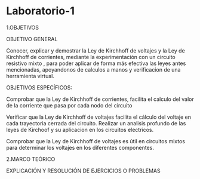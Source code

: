 # Laboratorio-1


1.OBJETIVOS

OBJETIVO GENERAL

Conocer, explicar y demostrar la Ley de Kirchhoff de voltajes y la Ley de Kirchhoff de corrientes, mediante la experimentación con un circuito resistivo mixto , para poder aplicar de forma más efectiva las leyes antes mencionadas, apoyandonos de calculos a manos y verificacion de una herramienta virtual.

OBJETIVOS ESPECÍFICOS:


Comprobar que la Ley de Kirchhoff de corrientes, facilita el calculo del valor de la corriente que pasa por cada nodo del circuito 

Verificar que la Ley de Kirchhoff de voltajes facilita el cálculo del voltaje en cada trayectoria cerrada del circuito.
Realizar un analisis profundo de las leyes de Kirchoof y su aplicacion en los circuitos electricos.

Comprobar que la Ley de Kirchhoff de voltajes es útil en circuitos mixtos para determinar los voltajes en los diferentes componentes.


2.MARCO TEÓRICO






EXPLICACIÓN Y RESOLUCIÓN DE EJERCICIOS O PROBLEMAS




